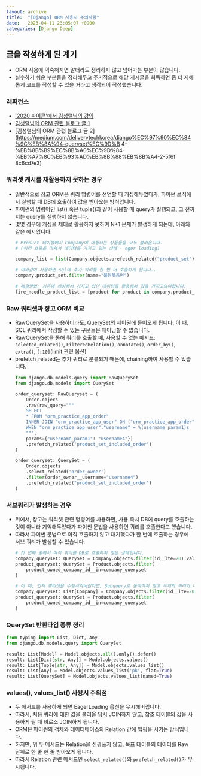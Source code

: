 ```yaml
---
layout: archive
title:  "[Django] ORM 사용시 주의사항"
date:   2023-04-11 23:05:07 +0900
categories: [Django Deep]
---
```


## 글을 작성하게 된 계기
- ORM 사용에 익숙해지면 알더라도 정리하지 않고 넘어가는 부분이 많습니다.
- 실수하기 쉬운 부분들을 정리해두고 주기적으로 해당 게시글을 회독하면 좀 더 지혜롭게 코드를 작성할 수 있을 거라고 생각되어 작성했습니다.

### 레퍼런스
- ['2020 파이콘'에서 김성렬님의 강의](https://youtu.be/EZgLfDrUlrk)
- [김성렬님의 ORM 관련 블로그 글 1](https://medium.com/delivervtechkorea/django-quervset-1-14b0cc715eb7)
- [김성렬님의 ORM 관련 블로그 글 2](https://medium.com/delivervtechkorea/diango%EC%97%90%EC%84%9C%EB%8A%94-queryset%EC%9D%B
4-%EB%8B%B9%EC%8B%A0%EC%9D%84-%EB%A7%8C%EB%93%AD%EB%8B%88%EB%8B%A4-2-5f6f
8c6cd7e3)


### 쿼리셋 캐시를 재활용하지 못하는 경우
- 일반적으로 장고 ORM은 쿼리 명령어를 선언할 때 캐싱해두었다가, 파이썬 로직에서 실행할 때 DB에 호출하여 값을 받아오는 방식입니다.
- 파이썬의 명령어인 list() 혹은 tuple()과 같이 사용할 때 query가 실행되고, 그 전까지는 query를 실행하지 않습니다.
- 몇몇 경우에 캐싱을 제대로 활용하지 못하여 N+1 문제가 발생하게 되는데, 아래와 같은 에시입니다.
    ```python
    # Product 테이블에서 Company에 매칭되는 상품들을 모두 불러옵니다.
    # (쿼리 호출을 마쳐서 데이터를 가지고 있는 상태 - eger loading)

    company_list = list(Company.objects.prefetch_related("product_set").all())

    # 이와같이 사용하면 sql에 추가 쿼리를 한 번 더 호출하게 됩니다..
    company.product_set.filter(name="불닭볶음면")

    # 해결방법: 기존에 캐싱해서 가지고 있던 데이터를 활용해서 값을 가지고와야합니다.
    fire_noodle_product_list = [product for product in company.product_set.all() if product.name=="불닭볶음면"]
    ```

### Raw 쿼리셋과 장고 ORM 비교
- RawQuerySet을 사용하더라도, QuerySet의 제어권에 들어오게 됩니다. 이 때, SQL 쿼리에서 작성할 수 있는 구문들은 체이닝할 수 없습니다.
- RawQuerySet을 통해 쿼리를 호출할 때, 사용할 수 없는 메서드: `selected_related()`, `FilteredRelation()`, `annotate()`, `order_by()`, `extra()`, `[:10]`(limit 관련 옵션)
- prefetch_related는 추가 쿼리로 분류되기 때문에, chaining하여 사용할 수 있습니다.
    ```python
    from django.db.models.query import RawQuerySet
    from django.db.models import QuerySet

    order_queryset: RawQueryset = (
        Order.objecs
        .raw(raw_query="""
        SELECT
        * FROM "orm_practice_app_order"
        INNER JOIN "orm_practice_app_user" ON ("orm_practice_app_order"."order_owner_id"="orm_practice_app_user"."id")
        WHEN "orm_practice_app_user"."username" = %(username_param1)s
        """,
        params={"username_param1": "username4"})
        .prefetch_related('product_set_included_order')
    )

    order_queryset: QuerySet = (
        Order.objects
        .select_related('order_owner')
        .filter(order_owner__username="username4")
        .prefetch_related("product_set_included_order")
    )
    ```

### 서브쿼리가 발생하는 경우
- 위에서, 장고는 쿼리셋 관련 명령어를 사용하면, 사용 즉시 DB에 query를 호출하는 것이 아니라 기억해두었다가 파이썬 문법을 사용하면 쿼리를 호출한다고 했습니다.
- 따라서 파이썬 문법으로 아직 호출하지 않고 대기했다가 한 번에 호출하는 경우에 서브 쿼리가 발생할 수 있습니다.
    ```python
    # 첫 번째 줄에서 아직 쿼리를 DB로 호출하지 않은 상태입니다.
    company_queryset: QuerySet = Company.objects.filter(id__lte=20).values_list('id', flat=True)
    product_queryset: QuerySet = Product.objects.filter(
        product_owned_company_id__in=company_queryset
    )

    # 이 때, 먼저 쿼리셋을 수행시켜버린다면, Subquery로 동작하지 않고 두개의 쿼리가 나뉘어 동작합니다.
    company_queryset: List[Company] = Company.objects.filter(id__lte=20).values_list('id', flat=True)
    product_queryset: QuerySet = Product.objects.filter(
        product_owned_company_id__in=company_queryset
    )
    ```

### QuerySet 반환타입 종류 정리
```python
from typing import List, Dict, Any
from django.db.models.query import QuerySet

result: List[Model] = Model.objects.all().only().defer()
result: List[Dict[str, Any]] = Model.objects.values()
result: List[Tuple[str, Any]] = Model.objects.values_list()
result: List[Any] = Model.objects.values_list('pk', flat=True)
result: List[QuerySet] = Model.objects.values_list(named=True)
```

### values(), values_list() 사용시 주의점
- 두 메서드를 사용하게 되면 EagerLoading 옵션을 무시해버립니다.
- 따라서, 처음 쿼리에 대한 값을 불러올 당시 JOIN하지 않고, 챀조 테이블의 값을 사용하게 될 때 비로소 JOIN하게 됩니다.
- ORM은 파이썬의 객체와 데이터베이스의 Relation 간에 맵핑을 시키는 방식입니다.
- 하지만, 위 두 메서드는 Relation을 신경쓰지 않고, 목표 테이블의 데이터를 Raw 단위로 한 줄 한 줄 받아오게 됩니다.
- 따라서 Relation 관련 메서드인 `select_related()`와 `prefetch_related()`가 무시됩니다.
